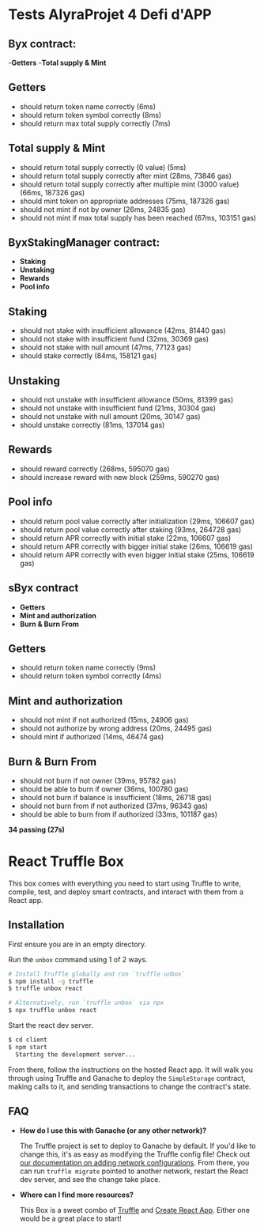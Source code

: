 # Tests AlyraProjet 4 Defi d'APP 

## Byx contract:

-**Getters**
-**Total supply & Mint**

## Getters
- should return token name correctly (6ms)
- should return token symbol correctly (8ms)
- should return max total supply correctly (7ms)

## Total supply & Mint

- should return total supply correctly  (0 value) (5ms)
- should return total supply correctly after mint (28ms, 73846 gas)
- should return total supply correctly after multiple mint (3000 value) (66ms, 187326 gas)
- should mint token on appropriate addresses (75ms, 187326 gas)
- should not mint if not by owner (26ms, 24835 gas)
- should not mint if max total supply has been reached (67ms, 103151 gas)



##  ByxStakingManager contract:


- **Staking**
-  **Unstaking**
-   **Rewards**
-    **Pool info**



## Staking
- should not stake with insufficient allowance (42ms, 81440 gas)
- should not stake with insufficient fund (32ms, 30369 gas)
- should not stake with null amount (47ms, 77123 gas)
- should stake correctly (84ms, 158121 gas)




## Unstaking
- should not unstake with insufficient allowance (50ms, 81399 gas)
- should not unstake with insufficient fund (21ms, 30304 gas)
- should not unstake with null amount (20ms, 30147 gas)
- should unstake correctly (81ms, 137014 gas)


## Rewards

- should reward correctly (268ms, 595070 gas)
- should increase reward with new block (259ms, 590270 gas)

## Pool info

- should return pool value correctly after initialization (29ms, 106607 gas)
- should return pool value correctly after staking (93ms, 264728 gas)
- should return APR correctly with initial stake (22ms, 106607 gas)
- should return APR correctly with bigger initial stake (26ms, 106619 gas)
- should return APR correctly with even bigger initial stake (25ms, 106619 gas)


## sByx contract

- **Getters**
- **Mint and authorization**
- **Burn  & Burn From** 

## Getters

- should return token name correctly (9ms)
- should return token symbol correctly (4ms)

## Mint and authorization

- should not mint if not authorized (15ms, 24906 gas)
- should not authorize by wrong address (20ms, 24495 gas)
- should mint if authorized (14ms, 46474 gas)

## Burn & Burn From

- should not burn if not owner (39ms, 95782 gas)
- should be able to burn if owner (36ms, 100780 gas)
- should not burn if balance is insufficient (18ms, 26718 gas)
- should not burn from if not authorized (37ms, 96343 gas)
- should be able to burn from if authorized (33ms, 101187 gas)


**34 passing (27s)**
 

# React Truffle Box

This box comes with everything you need to start using Truffle to write, compile, test, and deploy smart contracts, and interact with them from a React app.

## Installation

First ensure you are in an empty directory.

Run the `unbox` command using 1 of 2 ways.

```sh
# Install Truffle globally and run `truffle unbox`
$ npm install -g truffle
$ truffle unbox react
```

```sh
# Alternatively, run `truffle unbox` via npx
$ npx truffle unbox react
```

Start the react dev server.

```sh
$ cd client
$ npm start
  Starting the development server...
```

From there, follow the instructions on the hosted React app. It will walk you through using Truffle and Ganache to deploy the `SimpleStorage` contract, making calls to it, and sending transactions to change the contract's state.

## FAQ

- __How do I use this with Ganache (or any other network)?__

  The Truffle project is set to deploy to Ganache by default. If you'd like to change this, it's as easy as modifying the Truffle config file! Check out [our documentation on adding network configurations](https://trufflesuite.com/docs/truffle/reference/configuration/#networks). From there, you can run `truffle migrate` pointed to another network, restart the React dev server, and see the change take place.

- __Where can I find more resources?__

  This Box is a sweet combo of [Truffle](https://trufflesuite.com) and [Create React App](https://create-react-app.dev). Either one would be a great place to start!
